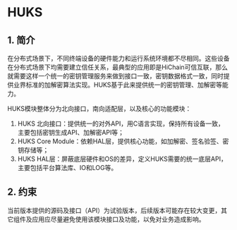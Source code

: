 # HUKS<a name="ZH-CN_TOPIC_0000001121676906"></a>



## 1. 简介

在分布式场景下，不同终端设备的硬件能力和运行系统环境都不尽相同。这些设备在分布式场景下均需要建立信任关系，最典型的应用即是HiChain可信互联，那么就需要这样一个统一的密钥管理服务来做到接口一致，密钥数据格式一致，同时提供业界标准的加解密算法实现。HUKS基于此来提供统一的密钥管理、加解密等能力。

HUKS模块整体分为北向接口，南向适配层，以及核心的功能模块：

1. HUKS 北向接口：提供统一的对外API，用C语言实现，保持所有设备一致，主要包括密钥生成API、加解密API等；
2. HUKS Core Module：依赖HAL层，提供核心功能，如加解密、签名验签、密钥存储等；
3. HUKS HAL层：屏蔽底层硬件和OS的差异，定义HUKS需要的统一底层API，主要包括平台算法库、IO和LOG等。

## 2. 约束

当前版本提供的源码及接口（API）为试验版本，后续版本可能存在较大变更，其它组件及应用应尽量避免使用该模块接口及功能，以免对业务造成影响。